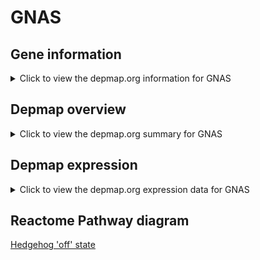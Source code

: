 <h1>GNAS</h1>

<h2>Gene information</h2>
<details>
  <summary>Click to view the depmap.org information for GNAS</summary>
  <iframe src="https://depmap.org/portal/gene/GNAS?tab=about" style="border:none;width:100%;height:800px"></iframe>
</details>

<h2>Depmap overview</h2>
<details>
  <summary>Click to view the depmap.org summary for GNAS</summary>
  <iframe src="https://depmap.org/portal/gene/GNAS?tab=overview" style="border:none;width:100%;height:800px"></iframe>
</details>

<h2>Depmap expression</h2>
<details>
  <summary>Click to view the depmap.org expression data for GNAS</summary>
  <iframe src="https://depmap.org/portal/gene/GNAS?tab=characterization" style="border:none;width:100%;height:800px"></iframe>
</details>



<h2>Reactome Pathway diagram</h2>
<a href="https://reactome.org/PathwayBrowser/#/R-HSA-5610787" target="_BLANK">Hedgehog 'off' state</a>



